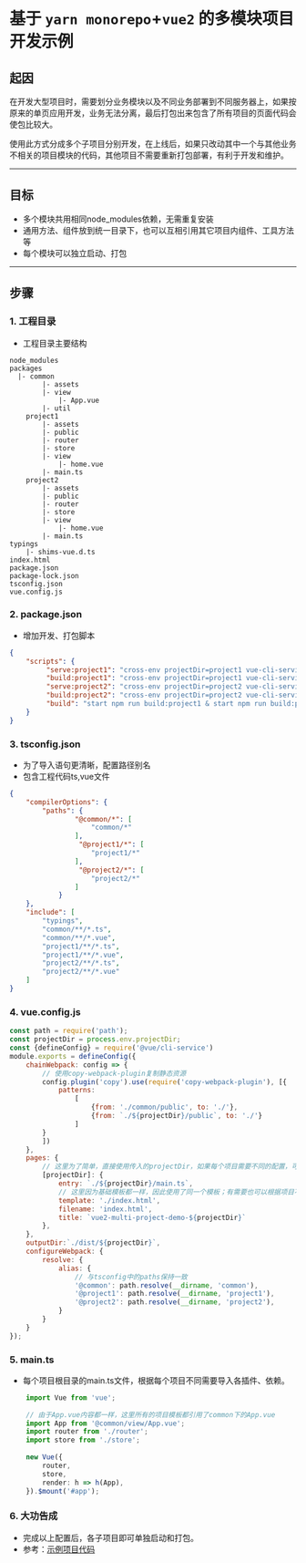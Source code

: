 # 基于 `yarn monorepo`+`vue2` 的多模块项目开发示例
## 起因
在开发大型项目时，需要划分业务模块以及不同业务部署到不同服务器上，如果按原来的单页应用开发，业务无法分离，最后打包出来包含了所有项目的页面代码会使包比较大。

使用此方式分成多个子项目分别开发，在上线后，如果只改动其中一个与其他业务不相关的项目模块的代码，其他项目不需要重新打包部署，有利于开发和维护。

---
## 目标
- 多个模块共用相同node_modules依赖，无需重复安装
- 通用方法、组件放到统一目录下，也可以互相引用其它项目内组件、工具方法等
- 每个模块可以独立启动、打包

---

## 步骤
###  1. 工程目录
- 工程目录主要结构
```
node_modules
packages
  |- common
        |- assets
        |- view
            |- App.vue
        |- util
    project1
        |- assets
        |- public
        |- router
        |- store
        |- view
            |- home.vue
        |- main.ts
    project2
        |- assets
        |- public
        |- router
        |- store
        |- view
            |- home.vue
        |- main.ts
typings
    |- shims-vue.d.ts
index.html
package.json
package-lock.json
tsconfig.json
vue.config.js
```

###  2. package.json
- 增加开发、打包脚本
```json
{
    "scripts": {
         "serve:project1": "cross-env projectDir=project1 vue-cli-service serve --port 4201",
         "build:project1": "cross-env projectDir=project1 vue-cli-service build",
         "serve:project2": "cross-env projectDir=project2 vue-cli-service serve --port 4202",
         "build:project2": "cross-env projectDir=project2 vue-cli-service build",
         "build": "start npm run build:project1 & start npm run build:project2"
    }
}

```
###  3. tsconfig.json
- 为了导入语句更清晰，配置路径别名
- 包含工程代码ts,vue文件
```json
{
    "compilerOptions": {
        "paths": {
                "@common/*": [
                    "common/*"
                ],
                 "@project1/*": [
                    "project1/*"
                ],
                 "@project2/*": [
                    "project2/*"
                ]
            }
    },
    "include": [
        "typings",
        "common/**/*.ts",
        "common/**/*.vue",
        "project1/**/*.ts",
        "project1/**/*.vue",
        "project2/**/*.ts",
        "project2/**/*.vue"
    ]
}
```
###  4. vue.config.js
```javascript
const path = require('path');
const projectDir = process.env.projectDir;
const {defineConfig} = require('@vue/cli-service')
module.exports = defineConfig({
    chainWebpack: config => {
        // 使用copy-webpack-plugin复制静态资源
        config.plugin('copy').use(require('copy-webpack-plugin'), [{
            patterns:
                [
                    {from: './common/public', to: './'},
                    {from: `./${projectDir}/public`, to: './'}
                ]
        }
        ])
    },
    pages: {
        // 这里为了简单，直接使用传入的projectDir，如果每个项目需要不同的配置，可根据项目名直接全部列出来，在打包命令里指定入口文件
        [projectDir]: {
            entry: `./${projectDir}/main.ts`,
            // 这里因为基础模板都一样，因此使用了同一个模板；有需要也可以根据项目不同传入不同的路径。
            template: './index.html',
            filename: 'index.html',
            title: `vue2-multi-project-demo-${projectDir}`
        },
    },
    outputDir:`./dist/${projectDir}`,
    configureWebpack: {
        resolve: {
            alias: {
                // 与tsconfig中的paths保持一致
                '@common': path.resolve(__dirname, 'common'),
                '@project1': path.resolve(__dirname, 'project1'),
                '@project2': path.resolve(__dirname, 'project2'),
            }
        }
    }
});
```
###  5. main.ts
- 每个项目根目录的main.ts文件，根据每个项目不同需要导入各插件、依赖。
```typescript
    import Vue from 'vue';
  
    // 由于App.vue内容都一样，这里所有的项目模板都引用了common下的App.vue
    import App from '@common/view/App.vue';
    import router from './router';
    import store from './store';
    
    new Vue({
        router,
        store,
        render: h => h(App),
    }).$mount('#app');
```
###  6. 大功告成
- 完成以上配置后，各子项目即可单独启动和打包。
- 参考：[示例项目代码](https://github.com/chaimzhang/yarn-monorepo-vue2-demo)